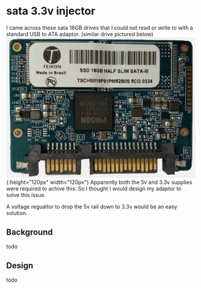 # sata 3.3v injector
I came across these sata 16GB drives that I could not read or write to with a standard USB to ATA adaptor. (similar drive pictured below)
![Front](https://github.com/kaza007/sata-3.3v-injector/blob/main/sata-16gb-front.png){:height="120px" width="120px"}
Apparently both the 5v and 3.3v supplies were required to achive this. So I thought I would design my adaptor to solve this issue.

A voltage regualtor to drop the 5v rail down to 3.3v would be an easy solution.

## Background
todo

## Design
todo